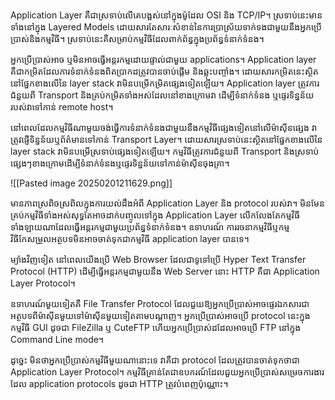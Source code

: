 Application Layer គឺជាស្រទាប់លើគេបង្អស់នៅក្នុងម៉ូដែល OSI និង TCP/IP។ ស្រទាប់នេះមានទាំងនៅក្នុង Layered Models ដោយសារតែសារៈសំខាន់នៃការប្រាស្រ័យទាក់ទងជាមួយនឹងអ្នកប្រើប្រាស់និងកម្មវិធី។ ស្រទាប់នេះគឺសម្រាប់កម្មវិធីដែលពាក់ព័ន្ធក្នុងប្រព័ន្ធទំនាក់ទំនង។

អ្នកប្រើប្រាស់អាច ឬមិនអាចធ្វើអន្តរកម្មដោយផ្ទាល់ជាមួយ applications។ Application layer គឺជាកម្រិតដែលការទំនាក់ទំនងពិតប្រាកដត្រូវបានចាប់ផ្តើម និងឆ្លុះបញ្ចាំង។ ដោយសារកម្រិតនេះស្ថិតនៅផ្នែកខាងលើនៃ layer stack វាមិនបម្រើកម្រិតផ្សេងទៀតឡើយ។ Application layer ត្រូវការជំនួយពី Transport និងគ្រប់កម្រិតទាំងអស់ដែលនៅខាងក្រោមវា ដើម្បីទំនាក់ទំនង ឬផ្ទេរទិន្នន័យរបស់វាទៅកាន់ remote host។

នៅពេលដែលកម្មវិធីណាមួយចង់ធ្វើការទំនាក់ទំនងជាមួយនឹងកម្មវិធីផ្សេងទៀតនៅលើម៉ាស៊ីនផ្សេង វាត្រូវផ្ញើទិន្នន័យឬព័ត៌មានទៅកាន់ Transport Layer។ ដោយសារស្រទាប់នេះស្ថិតនៅផ្នែកខាងលើនៃ layer stack វាមិនបម្រើស្រទាប់ផ្សេងទៀតឡើយ។ កម្មវិធីត្រូវការជំនួយពី Transport និងស្រទាប់ផ្សេងៗខាងក្រោមដើម្បីទំនាក់ទំនងឬផ្ទេរទិន្នន័យទៅកាន់ម៉ាស៊ីនចុងគ្រា។

![[Pasted image 20250201211629.png]]

មានភាពស្រពិចស្រពិលក្នុងការយល់ដឹងអំពី Application Layer និង protocol របស់វា។ មិនមែនគ្រប់កម្មវិធីទាំងអស់សុទ្ធតែអាចដាក់បញ្ចូលទៅក្នុង Application Layer លើកលែងតែកម្មវិធីទាំងឡាយណាដែលធ្វើអន្តរកម្មជាមួយប្រព័ន្ធទំនាក់ទំនង។ ឧទាហរណ៍ ការរចនាកម្មវិធីឬកម្មវិធីកែសម្រួលអត្ថបទមិនអាចចាត់ទុកជាកម្មវិធី application layer បានទេ។

ម្យ៉ាងវិញទៀត នៅពេលយើងប្រើ Web Browser ដែលជាទូទៅប្រើ Hyper Text Transfer Protocol (HTTP) ដើម្បីធ្វើអន្តរកម្មជាមួយនឹង Web Server នោះ HTTP គឺជា Application Layer Protocol។

ឧទាហរណ៍មួយទៀតគឺ File Transfer Protocol ដែលជួយឱ្យអ្នកប្រើប្រាស់អាចផ្ទេរឯកសារជាអត្ថបទពីម៉ាស៊ីនមួយទៅម៉ាស៊ីនមួយទៀតតាមបណ្តាញ។ អ្នកប្រើប្រាស់អាចប្រើ protocol នេះក្នុងកម្មវិធី GUI ដូចជា FileZilla ឬ CuteFTP ហើយអ្នកប្រើប្រាស់ដដែលអាចប្រើ FTP នៅក្នុង Command Line mode។

ដូច្នេះ មិនថាអ្នកប្រើប្រាស់កម្មវិធីមួយណានោះទេ វាគឺជា protocol ដែលត្រូវបានចាត់ទុកថាជា Application Layer Protocol។ កម្មវិធីគ្រាន់តែជាឧបករណ៍ដែលជួយអ្នកប្រើប្រាស់សម្រេចការងារដែល application protocols ដូចជា HTTP ត្រូវបំពេញប៉ុណ្ណោះ។
